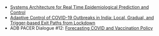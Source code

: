 - [Systems Architecture for Real Time Epidemiological Prediction and Control](https://papers.ssrn.com/sol3/papers.cfm?abstract_id=3748704)
- [Adaptive Control of COVID-19 Outbreaks in India: Local, Gradual, and Trigger-based Exit Paths from Lockdown](https://www.nber.org/papers/w27532)
- ADB PACER Dialogue #12: [Forecasting COVID and Vaccination Policy](https://events.development.asia/materials/20200923/forecasting-covid-and-vaccination-policy)